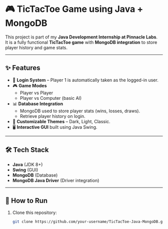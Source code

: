 # 🎮 TicTacToe Game using Java + MongoDB

This project is part of my **Java Development Internship at Pinnacle Labs**.  
It is a fully functional **TicTacToe game** with **MongoDB integration** to store player history and game stats.

---

## ✨ Features
- 👤 **Login System** – Player 1 is automatically taken as the logged-in user.
- 🎮 **Game Modes**
  - Player vs Player
  - Player vs Computer (basic AI)
- 📊 **Database Integration**
  - MongoDB used to store player stats (wins, losses, draws).
  - Retrieve player history on login.
- 🎨 **Customizable Themes** – Dark, Light, Classic.
- 🖥 **Interactive GUI** built using Java Swing.

---

## 🛠 Tech Stack
- **Java** (JDK 8+)
- **Swing** (GUI)
- **MongoDB** (Database)
- **MongoDB Java Driver** (Driver integration)

---

## 🚀 How to Run

1. Clone this repository:
   ```bash
   git clone https://github.com/your-username/TicTacToe-Java-MongoDB.git
